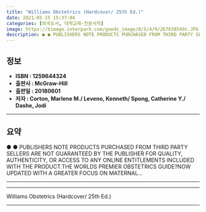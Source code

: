 ```yaml
---
title: "Williams Obstetrics (Hardcover/ 25th Ed.)"
date: 2021-05-15 15:37:04
categories: [외국도서, 대학교재-전문서적]
image: https://bimage.interpark.com/goods_image/8/5/4/9/267638549s.JPG
description: ● ● PUBLISHERS NOTE PRODUCTS PURCHASED FROM THIRD PARTY SELLERS ARE NOT GUARANTEED BY THE PUBLISHER FOR QUALITY, AUTHENTICITY, OR ACCESS TO ANY ONLINE ENTITLE
---
```


## **정보**

- **ISBN : 1259644324**
- **출판사 : McGraw-Hill**
- **출판일 : 20180601**
- **저자 : Corton, Marlene M./ Leveno, Kenneth/ Spong, Catherine Y./ Dashe, Jodi**

------



## **요약**

●  ●  PUBLISHERS NOTE PRODUCTS PURCHASED FROM THIRD PARTY SELLERS ARE NOT GUARANTEED BY THE PUBLISHER FOR QUALITY, AUTHENTICITY, OR ACCESS TO ANY ONLINE ENTITLEMENTS INCLUDED WITH THE PRODUCT.THE WORLDS PREMIER OBSTETRICS GUIDE?NOW UPDATED WITH A GREATER FOCUS ON MATERNAL... 

------



------


Williams Obstetrics (Hardcover/ 25th Ed.) 

------


